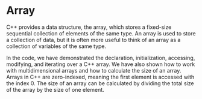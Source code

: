 # Array

C++ provides a data structure, the array, which stores a fixed-size sequential collection of elements of the same type. An array is used to store a collection of data, but it is often more useful to think of an array as a collection of variables of the same type.

In the code, we have demonstrated the declaration, initialization, accessing, modifying, and iterating over a C++ array. We have also shown how to work with multidimensional arrays and how to calculate the size of an array. Arrays in C++ are zero-indexed, meaning the first element is accessed with the index 0. The size of an array can be calculated by dividing the total size of the array by the size of one element.
